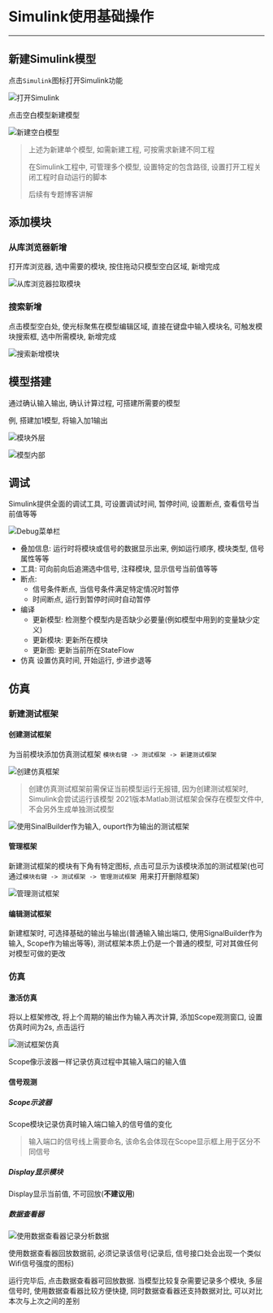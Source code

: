 # Simulink使用基础操作

----

## 新建Simulink模型

点击`Simulink`图标打开Simulink功能

![打开Simulink](vx_images/158483869670839.png)

点击空白模型新建模型

![新建空白模型](vx_images/386461797416713.png)

> 上述为新建单个模型, 如需新建工程, 可按需求新建不同工程
>
> 在Simulink工程中, 可管理多个模型, 设置特定的包含路径, 设置打开工程关闭工程时自动运行的脚本
>
> 后续有专题博客讲解

## 添加模块

### 从库浏览器新增

打开库浏览器, 选中需要的模块, 按住拖动只模型空白区域, 新增完成

![从库浏览器拉取模块](vx_images/571735476944870.png)

### 搜索新增

点击模型空白处, 使光标聚焦在模型编辑区域, 直接在键盘中输入模块名, 可触发模块搜索框, 选中所需模块, 新增完成

![搜索新增模块](vx_images/460293559267405.png)

## 模型搭建

通过确认输入输出, 确认计算过程, 可搭建所需要的模型

例, 搭建加1模型, 将输入加1输出

![模块外层](vx_images/293456077316281.png)

![模型内部](vx_images/440666904537492.png)

## 调试

Simulink提供全面的调试工具, 可设置调试时间, 暂停时间, 设置断点, 查看信号当前值等等

![Debug菜单栏](vx_images/418706189259401.png)

- 叠加信息: 运行时将模块或信号的数据显示出来, 例如运行顺序, 模块类型, 信号属性等等
- 工具: 可向前向后追溯选中信号, 注释模块, 显示信号当前值等等
- 断点:
    - 信号条件断点, 当信号条件满足特定情况时暂停
    - 时间断点, 运行到暂停时间时自动暂停
- 编译
    - 更新模型: 检测整个模型内是否缺少必要量(例如模型中用到的变量缺少定义)
    - 更新模块: 更新所在模块
    - 更新图: 更新当前所在StateFlow
- 仿真 设置仿真时间, 开始运行, 步进步退等

## 仿真

### 新建测试框架

#### 创建测试框架

为当前模块添加仿真测试框架 `模块右键 -> 测试框架 -> 新建测试框架 `

![创建仿真框架](vx_images/585569732443110.png)

> 创建仿真测试框架前需保证当前模型运行无报错, 因为创建测试框架时, Simulink会尝试运行该模型
> 2021版本Matlab测试框架会保存在模型文件中, 不会另外生成单独测试模型

![使用SinalBuilder作为输入, ouport作为输出的测试框架](vx_images/121312547470830.png)

#### 管理框架

新建测试框架的模块有下角有特定图标, 点击可显示为该模块添加的测试框架(也可通过`模块右键 -> 测试框架 -> 管理测试框架 `用来打开删除框架)

![管理测试框架](vx_images/153464681383819.png)

#### 编辑测试框架

新建框架时, 可选择基础的输出与输出(普通输入输出端口, 使用SignalBuilder作为输入, Scope作为输出等等), 测试框架本质上仍是一个普通的模型, 可对其做任何对模型可做的更改

### 仿真

#### 激活仿真

将以上框架修改, 将上个周期的输出作为输入再次计算, 添加Scope观测窗口, 设置仿真时间为2s, 点击运行

![测试框架仿真](vx_images/16983364535464.png)

Scope像示波器一样记录仿真过程中其输入端口的输入值

#### 信号观测

##### Scope示波器

Scope模块记录仿真时输入端口输入的信号值的变化

> 输入端口的信号线上需要命名, 该命名会体现在Scope显示框上用于区分不同信号

##### Display显示模块

Display显示当前值, 不可回放(**不建议用**)

##### 数据查看器

![使用数据查看器记录分析数据](vx_images/518627170332447.png)

使用数据查看器回放数据前, 必须记录该信号(记录后, 信号接口处会出现一个类似Wifi信号强度的图标)

运行完毕后, 点击数据查看器可回放数据. 当模型比较复杂需要记录多个模块, 多层信号时, 使用数据查看器比较方便快捷, 同时数据查看器还支持数据对比, 可以对比本次与上次之间的差别





